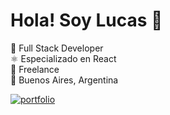 # Hola! Soy Lucas 👋  
🎯 Full Stack Developer  
⚛️ Especializado en React  
🌱 Freelance  
📍 Buenos Aires, Argentina

[![portfolio](https://img.shields.io/badge/portfolio-000?style=for-the-badge&logoColor=white)](https://lucasridolfi.com.ar/)
